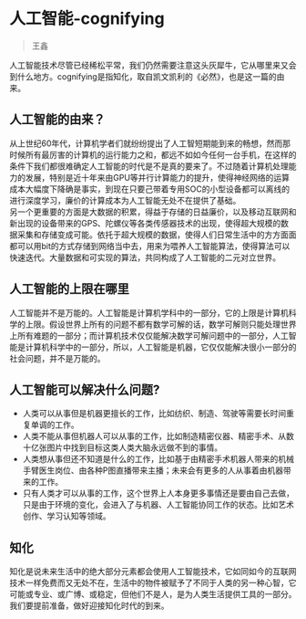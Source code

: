 # 人工智能-cognifying

> 王鑫

人工智能技术尽管已经稀松平常，我们仍然需要注意这头灰犀牛，它从哪里来又会到什么地方。cognifying是指知化，取自凯文凯利的《必然》，也是这一篇的由来。

## 人工智能的由来？

从上世纪60年代，计算机学者们就纷纷提出了人工智短期能到来的畅想，然而那时候所有最厉害的计算机的运行能力之和，都远不如如今任何一台手机，在这样的条件下我们都很难确定人工智能的时代是不是真的要来了。不过随着计算机处理能力的发展，特别是近十年来由GPU等并行计算能力的提升，使得神经网络的运算成本大幅度下降确是事实，到现在只要己带着专用SOC的小型设备都可以离线的进行深度学习，廉价的计算成本为人工智能无处不在提供了基础。  
另一个更重要的方面是大数据的积累，得益于存储的日益廉价，以及移动互联网和新出现的设备带来的GPS、陀螺仪等各类传感器技术的出现，使得超大规模的数据采集和存储变成可能。依托于超大规模的数据，使得人们日常生活中的方方面面都可以用bit的方式存储到网络当中去，用来为喂养人工智能算法，使得算法可以快速迭代。大量数据和可实现的算法，共同构成了人工智能的二元对立世界。

## 人工智能的上限在哪里

人工智能并不是万能的。人工智能是计算机学科中的一部分，它的上限是计算机科学的上限。假设世界上所有的问题不都有数学可解的话，数学可解则只能处理世界上所有难题的一部分；而计算机技术仅仅能解决数学可解问题中的一部分，人工智能是计算机科学中的一部分，所以，人工智能是机器，它仅仅能解决很小一部分的社会问题，并不是万能的。

## 人工智能可以解决什么问题?

* 人类可以从事但是机器更擅长的工作，比如纺织、制造、驾驶等需要长时间重复单调的工作。
* 人类不能从事但机器人可以从事的工作，比如制造精密仪器、精密手术、从数十亿张图片中找到目标这类人类大脑永远做不到的事情。
* 人类想从事但还不知道是什么的工作，比如基于由精密手术机器人带来的机械手臂医生岗位、由各种P图直播带来主播；未来会有更多的人从事着由机器带来的工作。
* 只有人类才可以从事的工作，这个世界上人本身更多事情还是要由自己去做，只是由于环境的变化，会进入了与机器、人工智能协同工作的状态。比如艺术创作、学习认知等领域。

## 知化

知化是说未来生活中的绝大部分元素都会使用人工智能技术，它如同如今的互联网技术一样免费而又无处不在，生活中的物件被赋予了不同于人类的另一种心智，它可能或专业、或广博、或稳定，但他们不是人，是为人类生活提供工具的一部分。我们要提前准备，做好迎接知化时代的到来。



